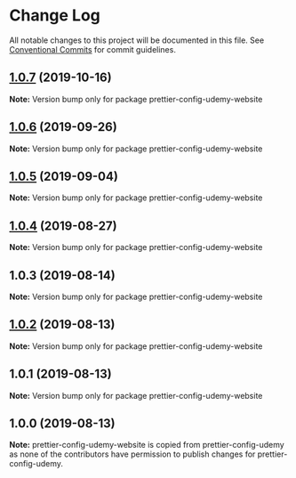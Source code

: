 # Change Log

All notable changes to this project will be documented in this file.
See [Conventional Commits](https://conventionalcommits.org) for commit guidelines.

## [1.0.7](https://github.com/udemy/js-tooling/compare/prettier-config-udemy-website@1.0.6...prettier-config-udemy-website@1.0.7) (2019-10-16)

**Note:** Version bump only for package prettier-config-udemy-website





## [1.0.6](https://github.com/udemy/js-tooling/compare/prettier-config-udemy-website@1.0.5...prettier-config-udemy-website@1.0.6) (2019-09-26)

**Note:** Version bump only for package prettier-config-udemy-website





## [1.0.5](https://github.com/udemy/js-tooling/compare/prettier-config-udemy-website@1.0.4...prettier-config-udemy-website@1.0.5) (2019-09-04)

**Note:** Version bump only for package prettier-config-udemy-website





## [1.0.4](https://github.com/udemy/js-tooling/compare/prettier-config-udemy-website@1.0.3...prettier-config-udemy-website@1.0.4) (2019-08-27)

**Note:** Version bump only for package prettier-config-udemy-website





## 1.0.3 (2019-08-14)

**Note:** Version bump only for package prettier-config-udemy-website





## [1.0.2](https://github.com/udemy/js-tooling/compare/prettier-config-udemy-website@1.0.1...prettier-config-udemy-website@1.0.2) (2019-08-13)

**Note:** Version bump only for package prettier-config-udemy-website





## 1.0.1 (2019-08-13)

**Note:** Version bump only for package prettier-config-udemy-website

<a name="1.0.0"></a>
## 1.0.0 (2019-08-13)

**Note:** prettier-config-udemy-website is copied from prettier-config-udemy as none of the contributors have permission to publish changes for prettier-config-udemy.
